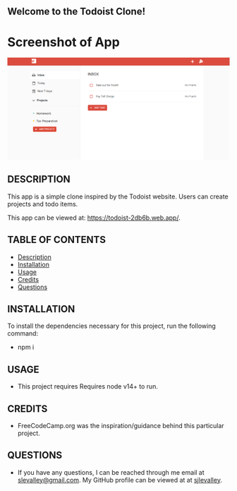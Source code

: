 ## Welcome to the Todoist Clone!

# Screenshot of App

![App Screenshot](appScreenShot.png "This is a clone of the Todoist app.")

## DESCRIPTION

This app is a simple clone inspired by the Todoist website. Users can create projects and todo items.

This app can be viewed at: https://todoist-2db6b.web.app/.

## TABLE OF CONTENTS

- [Description](#description)
- [Installation](#Installation)
- [Usage](#Usage)
- [Credits](#Credits)
- [Questions](#Questions)

## INSTALLATION

To install the dependencies necessary for this project, run the following command:

- npm i

## USAGE

- This project requires Requires node v14+ to run.

## CREDITS

- FreeCodeCamp.org was the inspiration/guidance behind this particular project.

## QUESTIONS

- If you have any questions, I can be reached through me email at slevalley@gmail.com. My GitHub profile can be viewed at at
  [sjlevalley](https://www.github.com/sjlevalley).

